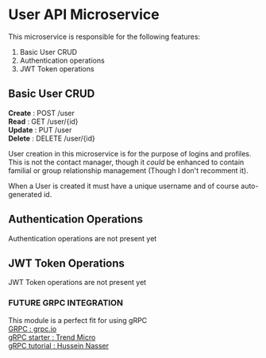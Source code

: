 # User API Microservice #

This microservice is responsible for the following features:
1. Basic User CRUD
2. Authentication operations 
3. JWT Token operations

## Basic User CRUD ##
**Create** : POST /user  
**Read** : GET /user/{id}  
**Update** : PUT /user  
**Delete** : DELETE /user/{id}

User creation in this microservice is for the purpose of logins and profiles.
This is not the contact manager, though it *could* be enhanced to contain
familial or group relationship management (Though I don't recomment it).  

When a User is created it must have a unique username and of course auto-generated id.

## Authentication Operations ##
Authentication operations are not present yet

## JWT Token Operations ##
JWT Token operations are not present yet

### FUTURE GRPC INTEGRATION ###
This module is a perfect fit for using gRPC  
[GRPC : grpc.io](https://grpc.io/docs/languages/node/basics/)  
[gRPC starter : Trend Micro](https://www.trendmicro.com/en_us/devops/22/f/grpc-api-tutorial.html)  
[gRPC tutorial : Hussein Nasser](https://www.youtube.com/watch?v=Yw4rkaTc0f8)

